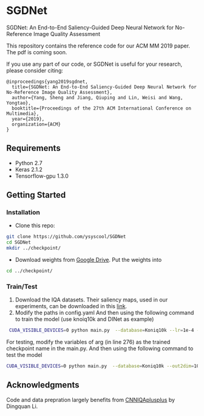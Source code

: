 # SGDNet
SGDNet: An End-to-End Saliency-Guided Deep Neural Network for  No-Reference Image Quality Assessment

This repository contains the reference code for our ACM MM 2019 paper. The pdf is coming soon.

If you use any part of our code, or SGDNet is useful for your research, please consider citing:
```
@inproceedings{yang2019sgdnet,
  title={SGDNet: An End-to-End Saliency-Guided Deep Neural Network for  No-Reference Image Quality Assessment},
  author={Yang, Sheng and Jiang, Qiuping and Lin, Weisi and Wang, Yongtao},
  booktitle={Proceedings of the 27th ACM International Conference on Multimedia},
  year={2019},
  organization={ACM}
}
```

## Requirements
* Python 2.7
* Keras 2.1.2
* Tensorflow-gpu 1.3.0

## Getting Started
### Installation
- Clone this repo:
```bash
git clone https://github.com/ysyscool/SGDNet
cd SGDNet
mkdir ../checkpoint/
```
- Download weights from [Google Drive](https://drive.google.com/file/d/1TvCBvZypSsiKUOHeBRrF-5L8SaA8dwLH/view?usp=sharing).
Put the weights into 
```bash
cd ../checkpoint/
```

### Train/Test
1. Download the IQA datasets. Their saliency maps, used in our experiments, can be downloaded in this [link](https://drive.google.com/drive/folders/1EoXpuEBAUPNKPh-17u8WRyHCCg9PKKgT?usp=sharing).
2. Modify the paths in config.yaml
And then using the following command to train the model (use knoiq10k and DINet as example)
```bash
 CUDA_VISIBLE_DEVICES=0 python main.py  --database=Koniq10k --lr=1e-4 --batch_size=19 --out2dim=1024  --saliency=output --phase=train
```

For testing, modify the variables of arg (in line 276) as the trained checkpoint name in the main.py.
And then using the following command to test the model
```bash
CUDA_VISIBLE_DEVICES=0 python main.py  --database=Koniq10k --out2dim=1024 --saliency=output --phase=test
```

## Acknowledgments
Code and data prepration largely benefits from [CNNIQAplusplus](https://github.com/lidq92/CNNIQAplusplus) by Dingquan Li. 
